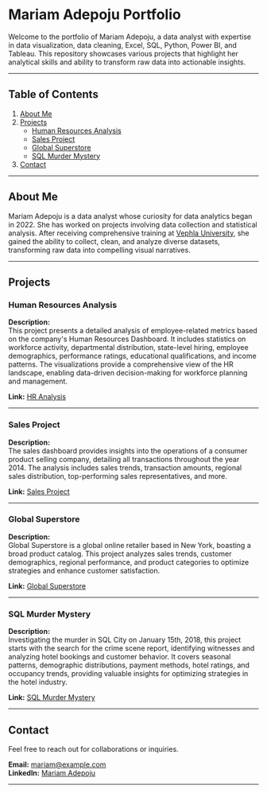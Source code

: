 # Mariam Adepoju Portfolio

Welcome to the portfolio of Mariam Adepoju, a data analyst with expertise in data visualization, data cleaning, Excel, SQL, Python, Power BI, and Tableau. This repository showcases various projects that highlight her analytical skills and ability to transform raw data into actionable insights.

---

## Table of Contents
1. [About Me](#about-me)
2. [Projects](#projects)
   - [Human Resources Analysis](#human-resources-analysis)
   - [Sales Project](#sales-project)
   - [Global Superstore](#global-superstore)
   - [SQL Murder Mystery](#sql-murder-mystery)
3. [Contact](#contact)

---

## About Me

Mariam Adepoju is a data analyst whose curiosity for data analytics began in 2022. She has worked on projects involving data collection and statistical analysis. After receiving comprehensive training at [Vephla University](http://Vephlainstitute.com), she gained the ability to collect, clean, and analyze diverse datasets, transforming raw data into compelling visual narratives.

---

## Projects

### Human Resources Analysis
**Description:**  
This project presents a detailed analysis of employee-related metrics based on the company's Human Resources Dashboard. It includes statistics on workforce activity, departmental distribution, state-level hiring, employee demographics, performance ratings, educational qualifications, and income patterns. The visualizations provide a comprehensive view of the HR landscape, enabling data-driven decision-making for workforce planning and management.

**Link:** [HR Analysis](HR.html)

---

### Sales Project
**Description:**  
The sales dashboard provides insights into the operations of a consumer product selling company, detailing all transactions throughout the year 2014. The analysis includes sales trends, transaction amounts, regional sales distribution, top-performing sales representatives, and more.

**Link:** [Sales Project](kitchen.html)

---

### Global Superstore
**Description:**  
Global Superstore is a global online retailer based in New York, boasting a broad product catalog. This project analyzes sales trends, customer demographics, regional performance, and product categories to optimize strategies and enhance customer satisfaction.

**Link:** [Global Superstore](superstore.html)

---

### SQL Murder Mystery
**Description:**  
Investigating the murder in SQL City on January 15th, 2018, this project starts with the search for the crime scene report, identifying witnesses and analyzing hotel bookings and customer behavior. It covers seasonal patterns, demographic distributions, payment methods, hotel ratings, and occupancy trends, providing valuable insights for optimizing strategies in the hotel industry.

**Link:** [SQL Murder Mystery](mystery.html)

---

## Contact

Feel free to reach out for collaborations or inquiries.

**Email:** [mariam@example.com](mailto:mariam@example.com)  
**LinkedIn:** [Mariam Adepoju](https://linkedin.com/in/mariamadepoju)

---